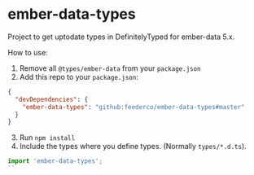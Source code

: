 # ember-data-types

Project to get uptodate types in DefinitelyTyped for ember-data 5.x.

How to use:

1. Remove all `@types/ember-data` from your `package.json`
2. Add this repo to your `package.json`:
```json
{
  "devDependencies": {
    "ember-data-types": "github:feederco/ember-data-types#master"
  }
}
```
3. Run `npm install`
4. Include the types where you define types. (Normally `types/*.d.ts`).
```ts
import 'ember-data-types';
``
